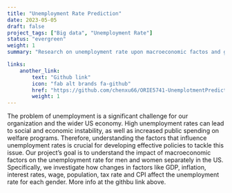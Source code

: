 ```yaml
---
title: "Unemployment Rate Prediction"
date: 2023-05-05
draft: false
project_tags: ["Big data", "Unemployment Rate"]
status: "evergreen"
weight: 1
summary: "Research on unemployment rate upon macroeconomic factos and gender"

links:
    another_link:
        text: "Github link"
        icon: "fab alt brands fa-github"
        href: "https://github.com/chenxu66/ORIE5741-UnemplotmentPrediction"
        weight: 1
---
```

The problem of unemployment is a significant challenge for our organization and the wider US economy. High unemployment rates can lead to social and economic instability, as well as increased public spending on welfare programs. Therefore, understanding the factors that influence unemployment rates is crucial for developing effective policies to tackle this issue. Our project’s goal is to understand the impact of macroeconomic factors on the unemployment rate for men and women separately in the US. Specifically, we investigate how changes in factors like GDP, inflation, interest rates, wage, population, tax rate and CPI affect the unemployment rate for each gender. More info at the githbu link above.

